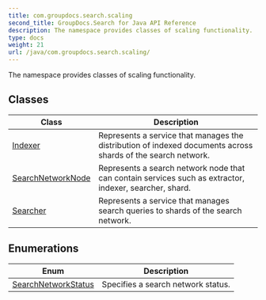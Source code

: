 ```yaml
---
title: com.groupdocs.search.scaling
second_title: GroupDocs.Search for Java API Reference
description: The namespace provides classes of scaling functionality.
type: docs
weight: 21
url: /java/com.groupdocs.search.scaling/
---
```


The namespace provides classes of scaling functionality.


## Classes

| Class | Description |
| --- | --- |
| [Indexer](../com.groupdocs.search.scaling/indexer) | Represents a service that manages the distribution of indexed documents across shards of the search network. |
| [SearchNetworkNode](../com.groupdocs.search.scaling/searchnetworknode) | Represents a search network node that can contain services such as extractor, indexer, searcher, shard. |
| [Searcher](../com.groupdocs.search.scaling/searcher) | Represents a service that manages search queries to shards of the search network. |

## Enumerations

| Enum | Description |
| --- | --- |
| [SearchNetworkStatus](../com.groupdocs.search.scaling/searchnetworkstatus) | Specifies a search network status. |
